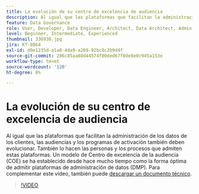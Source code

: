 ```yaml
---
title: La evolución de su centro de excelencia de audiencia
description: Al igual que las plataformas que facilitan la administración de los datos de los clientes, las audiencias y los programas de activación también deben evolucionar. También lo hacen las personas y los procesos que admiten estas plataformas. Un modelo de Centro de excelencia de la audiencia (COE) se ha establecido desde hace mucho tiempo como la forma óptima de admitir plataformas de administración de datos (DMP).
feature: Data Governance
role: User, Developer, Data Engineer, Architect, Data Architect, Admin, Leader
level: Beginner, Intermediate, Experienced
thumbnail: 336938.jpg
jira: KT-8864
exl-id: d0e1235d-a1a0-4da9-a209-92bc8c2b9d4f
source-git-commit: 286c85aa88d44574f00ded67f0de8e0c945a153e
workflow-type: tm+mt
source-wordcount: '120'
ht-degree: 0%

---
```


# La evolución de su centro de excelencia de audiencia

Al igual que las plataformas que facilitan la administración de los datos de los clientes, las audiencias y los programas de activación también deben evolucionar. También lo hacen las personas y los procesos que admiten estas plataformas. Un modelo de Centro de excelencia de la audiencia (COE) se ha establecido desde hace mucho tiempo como la forma óptima de admitir plataformas de administración de datos (DMP). Para complementar este vídeo, también puede [descargar un documento técnico](assets/whitepaper-evolving-the-audience-center-of-excellence.pdf).

>[!VIDEO](https://video.tv.adobe.com/v/336938/?learn=on&enablevpops)


